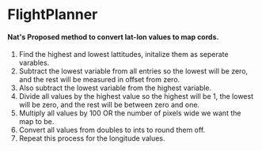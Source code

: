 # FlightPlanner #
#### Nat's Proposed method to convert lat-lon values to map cords. ####
1. Find the highest and lowest lattitudes, initalize them as seperate varables.
2. Subtract the lowest variable from all entries so the lowest will be zero, and the rest will be measured in offset from zero.
2. Also subtract the lowest variable from the highest variable.
3. Divide all values by the highest value so the highest will be 1, the lowest will be zero, and the rest will be between zero and one.
3. Multiply all values by 100 OR the number of pixels wide we want the map to be.
4. Convert all values from doubles to ints to round them off.
4. Repeat this process for the longitude values.  
